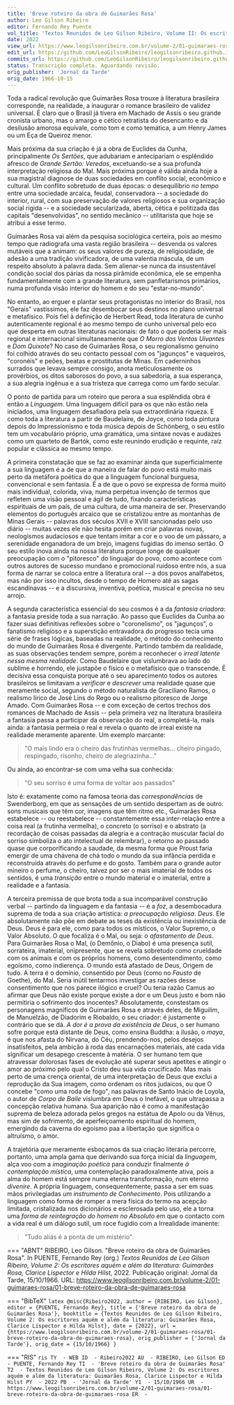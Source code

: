 ```yaml
---
title: 'Breve roteiro da obra de Guimarães Rosa'
author: Leo Gilson Ribeiro
editor: Fernando Rey Puente
vol_title: 'Textos Reunidos de Leo Gilson Ribeiro, Volume II: Os escritores aquém e além da literatura: Guimarães Rosa, Clarice Lispector e Hilda Hilst'
date: 2022
view_url: https://www.leogilsonribeiro.com.br/volume-2/01-guimaraes-rosa/01-breve-roteiro-da-obra-de-guimaraes-rosa
edit_url: https://github.com/LeoGilsonRibeiro/leogilsonribeiro.github.io/edit/main/docs/markdown/volume-2/01-guimaraes-rosa/01-breve-roteiro-da-obra-de-guimaraes-rosa.md
commits_url: https://github.com/LeoGilsonRibeiro/leogilsonribeiro.github.io/commits/main/docs/markdown/volume-2/01-guimaraes-rosa/01-breve-roteiro-da-obra-de-guimaraes-rosa.md
status: Transcrição completa. Aguardando revisão.
orig_publisher: 'Jornal da Tarde'
orig_date: 1966-10-15
---
```


Toda a radical revolução que Guimarães Rosa trouxe à literatura brasileira corresponde, na realidade, a inaugurar o romance brasileiro de validez universal. É claro que o Brasil já tivera em Machado de Assis o seu grande cronista urbano, mas o amargo e cético retratista do desencanto e da desilusão amorosa equivale, como tom e como temática, a um Henry James ou um Eça de Queiroz menor.

Mais próxima da sua criação é já a obra de Euclides da Cunha, principalmente *Os Sertões*, que adubariam e antecipariam o esplêndido afresco de *Grande Sertão: Veredas*, excetuando-se a sua profunda interpretação religiosa do Mal. Mais próxima porque é válida ainda hoje a sua magistral diagnose de duas sociedades em conflito social, econômico e cultural. Um conflito sobretudo de duas épocas: o desequilíbrio *no tempo* entre uma sociedade arcaica, feudal, conservadora -- a sociedade do interior, rural, com sua preservação de valores religiosos e sua organização social rígida -- e a sociedade secularizada, aberta, cética e politizada das capitais "desenvolvidas", no sentido mecânico -- utilitarista que hoje se atribui a esse termo.

Guimarães Rosa vai além da pesquisa sociológica certeira, pois ao mesmo tempo que radiografa uma vasta região brasileira -- desvenda os valores mutáveis que a animam: os seus valores de pureza, de religiosidade, de adesão a uma tradição vivificadora, de uma valentia máscula, de um respeito absoluto à palavra dada. Sem alienar-se nunca da insustentável condição social dos párias da nossa pirâmide econômica, ele se empenha fundamentalmente com a grande literatura, sem panfletarismos primários, numa profunda visão interior do homem e do seu "estar-no-mundo".

No entanto, ao erguer e plantar seus protagonistas no interior do Brasil, nos "Gerais" vastíssimos, ele faz desembocar seus destinos no plano universal e metafísico. Pois fiel à definição de Herbert Read, toda literatura de cunho autenticamente regional é ao mesmo tempo de cunho universal pelo eco que desperta em outras literaturas nacionais: de fato o que poderia ser mais regional e internacional simultaneamente que *O Morro dos Ventos Uivantes* e *Dom Quixote*? No caso de Guimarães Rosa, o seu regionalismo genuíno foi colhido através do seu contacto pessoal com os "jagunços" e vaqueiros, "coronéis" e peões, beatas e prostitutas de Minas. Em caderninhos surrados que levava sempre consigo, anota meticulosamente os provérbios, os ditos saborosos do povo, a sua sabedoria, a sua esperança, a sua alegria ingênua e a sua tristeza que carrega como um fardo secular.

O ponto de partida para um roteiro que perora a sua esplêndida obra é então a *Linguagem*. Uma linguagem difícil para os que não estão nela iniciados, uma linguagem desafiadora pela sua extraordinária riqueza. E como toda a literatura a partir de Baudelaire, de Joyce, como toda pintura depois do Impressionismo e toda música depois de Schönberg, o seu estilo tem um vocabulário próprio, uma gramática, uma sintaxe novas e audazes como um quarteto de Bartók, como este reunindo erudição e requinte, raíz popular e clássica ao mesmo tempo.

A primeira constatação que se faz ao examinar ainda que superficialmente a sua linguagem é a de que a maneira de falar do povo está muito mais perto da metáfora poética do que a linguagem funcional burguesa, convencional e sem fantasia. É a de que o povo se expressa de forma muito mais individual, colorida, viva, numa perpétua invenção de termos que refletem uma visão pessoal e ágil de tudo, fixando características espirituais de um país, de uma cultura, de uma maneira de ser. Preservando elementos do português arcaico que se cristalizou entre as montanhas de Minas Gerais -- palavras dos séculos XVII e XVIII sancionadas pelo uso diário -- muitas vezes ele não hesita porém em criar palavras novas, neologismos audaciosos e que tentam imitar a cor e o voo de um pássaro, a serenidade enganadora de um brejo, imagens fugidias do imenso sertão. O seu estilo inova ainda na nossa literatura porque longe de qualquer preocupação com o "pitoresco" do linguajar do povo, como acontece com outros autores de sucesso mundano e promocional ruidoso entre nós, a sua forma de narrar se coloca entre a literatura oral -- a dos povos analfabetos, mas não por isso incultos, desde o tempo de Homero até as sagas escandinavas -- e a discursiva, inventiva, poética, musical e precisa no seu arrojo.

A segunda característica essencial do seu cosmos é a da *fantasia criadora*: a fantasia preside toda a sua narração. Ao passo que Euclides da Cunha ao fazer suas definitivas reflexões sobre o "coronelismo", os "jagunços", o fanatismo religioso e a superstição entravadora do progresso tecia uma série de frases lógicas, baseadas na realidade, o método do conhecimento do mundo de Guimarães Rosa é divergente. Partindo também da realidade, as suas observações tendem sempre, porém a reconhecer o *irreal latente nessa mesma realidade*. Como Baudelaire que vislumbrava ao lado do sublime e horrendo, ele justapõe o físico e o metafísico que o transcende. É decisiva essa conquista porque até o seu aparecimento todos os autores brasileiros se limitavam a *verificar* e *descrever* uma realidade quase que meramente social, segundo o método naturalista de Graciliano Ramos, o realismo lírico de José Lins do Rego ou o realismo pitoresco de Jorge Amado. Com Guimarães Rosa -- e com exceção de certos trechos dos romances de Machado de Assis -- pela primeira vez na literatura brasileira a fantasia passa a participar da observação do real, a completá-la, mais ainda: a fantasia permeia o real e revela o quanto de irreal existe na realidade meramente aparente. Um exemplo marcante:

> "O mais lindo era o cheiro das frutinhas vermelhas\... cheiro pingado, respingado, risonho, cheiro de alegriazinha\..."

Ou ainda, ao encontrar-se com uma velha sua conhecida:

> "O seu sorriso é uma forma de voltar aos passados"

Isto é: exatamente como na famosa teoria das *correspondências* de Swenderborg, em que as sensações de um sentido despertam as de outro: sons musicais que têm cor, imagens que têm ritmo etc., Guimarães Rosa estabelece -- ou reestabelece -- constantemente essa inter-relação entre a coisa real (a frutinha vermelha), o concreto (o sorriso) e o abstrato (a recordação de coisas passadas da alegria e a contração muscular facial do sorriso simboliza o ato intelectual de relembrar), o retorno ao passado quase que corporificando a saudade, da mesma forma que Proust faria emergir de uma chávena de chá todo o mundo da sua infância perdida e reconstruída através do perfume e do gosto. Também para o grande autor mineiro o perfume, o cheiro, talvez por ser o mais imaterial de todos os sentidos, é uma *transição* entre o mundo material e o imaterial, entre a realidade e a fantasia.

A terceira premissa de que brota toda a sua incomparável construção verbal -- partindo da linguagem e da fantasia -- é a *foz*, a desembocadura suprema de toda a sua criação artística: *a preocupação religiosa*. *Deus*. Ele absolutamente não põe em debate as teses da existência ou inexistência de Deus. Deus é para ele, como para todos os místicos, o Valor Supremo, o Valor Absoluto. O que focaliza é o Mal, ou seja: *o afastamento de Deus*. Para Guimarães Rosa o Mal, (o Demônio, o Diabo) é uma presença sutil, sorrateira, imaterial, onipresente, que se revela sobretudo como crueldade com os animais e com os próprios homens, como desentendimento, como egoísmo, como indierença. O mundo está afastado de Deus, Origem de tudo. A terra é o domínio, consentido por Deus (como no *Fausto* de Goethe), do Mal. Seria inútil tentarmos investigar as razões desse consentimento que nos parece ilógico e cruel? Ou teria razão Camus ao afirmar que Deus não existe porque existe a dor e um Deus justo e bom não permitiria o sofrimento dos inocentes? Absolutamente, constestam os personagens magníficos de Guimarães Rosa e através deles, de Miguilim, de Manuelzão, de Diadorim e Riobaldo, o seu criador: é justamente o contrário que se dá. *A dor é a prova da existência de Deus*, o ser humano sofre porque está distante de Deus, como ensina Buddha: a ilusão, o *maya*, é que nos afasta do Nirvana, do Céu, prendendo-nos, pelos desejos insatisfeitos, pela ambição à roda das encarnações materiais, até cada vida significar um desapego crescente à matéria. O ser humano tem que atravessar dolorosas fases de evolução até superar seus apetites e atingir o amor ao próximo pelo qual o Cristo deu sua vida crucificado. Mas mais perto de uma crença oriental, de uma interpretação de Deus que exclui a reprodução da Sua imagem, como ordenam os ritos judaicos, ou que O concebe "como uma roda de fogo", nas palavras de Santo Inácio de Loyola, o autor de *Corpo de Baile* vislumbra em Deus o Inefável, o que ultrapassa a concepção relativa humana. Sua aparição não é como a manifestação suprema de beleza adorada pelos gregos na estátua de Apolo ou da Vênus, mas sim de sofrimento, de aperfeiçoamento espiritual do homem, emergindo da caverna do egoísmo paa a libertação que significa o altruísmo, o amor.

A trajetória que meramente esboçamos da sua criação literária percorre, portanto, uma ampla gama que derivando sua força inicial da *linguagem*, alça voo com a *imaginação poética* para conduzir finalmente *à contemplação mística*, uma contemplação paradoxalmente ativa, pois a alma do homem está sempre numa eterna transformação, num eterno *divenire*. A própria linguagem, consequentemente, passa a ser em suas mãos privilegiadas *um instrumento de Conhecimento*. Pois utilizando a linguagem como forma de romper a mera física do termo na acepção limitada, cristalizada nos dicionários e esclerosada pelo uso, ele a torna uma *forma de reintegração do homem no Absoluto* em que o contacto com a vida real é um diálogo sutil, um roce fugidio com a Irrealidade imanente:

> "Tudo aliás é a ponta de um mistério".


=== "ABNT"
    RIBEIRO, Leo Gilson. "Breve roteiro da obra de Guimarães Rosa". In PUENTE, Fernando Rey (org.) <em>Textos Reunidos de Leo Gilson Ribeiro, Volume 2: Os escritores aquém e além da literatura: Guimarães Rosa, Clarice Lispector e Hilda Hilst</em>, 2022. Publicação original: Jornal da Tarde, 15/10/1966. URL: <a href="stable_url">https://www.leogilsonribeiro.com.br/volume-2/01-guimaraes-rosa/01-breve-roteiro-da-obra-de-guimaraes-rosa</a>

=== "BibTeX"
    ```latex
    @misc{Ribeiro2022,
    author = {RIBEIRO, Leo Gilson},
    editor = {PUENTE, Fernando Rey},
    title = {'Breve roteiro da obra de Guimarães Rosa'},
    booktitle = {Textos Reunidos de Leo Gilson Ribeiro, Volume 2: Os escritores aquém e além da literatura: Guimarães Rosa, Clarice Lispector e Hilda Hilst},
    date = {2022},
    url = {https://www.leogilsonribeiro.com.br/volume-2/01-guimaraes-rosa/01-breve-roteiro-da-obra-de-guimaraes-rosa},
    orig_publisher = {'Jornal da Tarde'},
    orig_date = {15/10/1966}
    }
    ```

=== "RIS"
    ```ris
    TY  - WEB
    ID  - Ribeiro2022
    AU  - RIBEIRO, Leo Gilson
    ED  - PUENTE, Fernando Rey
    TI  - 'Breve roteiro da obra de Guimarães Rosa'
    T2  - Textos Reunidos de Leo Gilson Ribeiro, Volume 2: Os escritores aquém e além da literatura: Guimarães Rosa, Clarice Lispector e Hilda Hilst
    PY  - 2022
    PB  - 'Jornal da Tarde'
    Y1  - 15/10/1966
    UR  - https://www.leogilsonribeiro.com.br/volume-2/01-guimaraes-rosa/01-breve-roteiro-da-obra-de-guimaraes-rosa
    ER  - 
    ```
